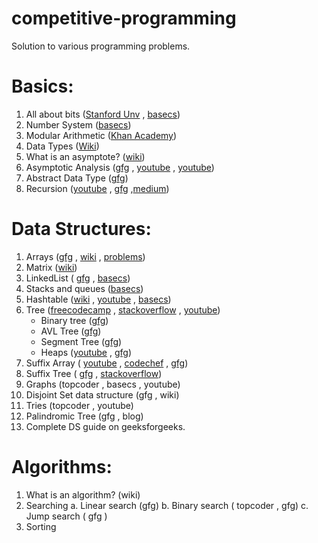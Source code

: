 # competitive-programming
Solution to various programming problems.

# Basics: 
 1. All about bits ([Stanford Unv](https://web.stanford.edu/class/cs101/bits-bytes.html) , [basecs](https://medium.com/basecs/bits-bytes-building-with-binary-13cb4289aafa))
 2. Number  System ([basecs](https://medium.com/basecs/hexs-and-other-magical-numbers-9785bc26b7ee))
 3. Modular Arithmetic ([Khan Academy](https://www.khanacademy.org/computing/computer-science/cryptography/modarithmetic/a/what-is-modular-arithmetic))
 4. Data Types ([Wiki](https://en.wikipedia.org/wiki/Primitive_data_type))
 5. What is an asymptote? ([wiki](http://www.geeksforgeeks.org/analysis-of-algorithms-set-1-asymptotic-analysis/))
 6. Asymptotic Analysis ([gfg](http://www.geeksforgeeks.org/analysis-of-algorithms-set-1-asymptotic-analysis/) , [youtube](https://www.youtube.com/watch?v=6Ol2JbwoJp0) , [youtube](https://www.youtube.com/watch?v=OpebHLAf99Y))
 7. Abstract Data Type ([gfg](http://www.geeksforgeeks.org/abstract-data-types/))
 8. Recursion ([youtube](https://www.youtube.com/watch?v=KEEKn7Me-ms) , [gfg](http://www.geeksforgeeks.org/recursion/) ,[medium](https://medium.freecodecamp.org/how-recursion-works-explained-with-flowcharts-and-a-video-de61f40cb7f9))

# Data Structures:
 1. Arrays ([gfg](http://www.geeksforgeeks.org/introduction-to-arrays/) , [wiki](https://en.wikipedia.org/wiki/Array_data_structure) , [problems](https://www.hackerrank.com/domains/data-structures/arrays))
 2. Matrix ([wiki](https://en.wikipedia.org/wiki/Matrix_(mathematics)))
 3. LinkedList ( [gfg](http://www.geeksforgeeks.org/data-structures/linked-list/) , [basecs](https://medium.com/basecs/whats-a-linked-list-anyway-part-1-d8b7e6508b9d))
 4. Stacks and queues ([basecs](https://medium.com/basecs/stacks-and-overflows-dbcf7854dc67))
 5. Hashtable ([wiki](https://en.wikipedia.org/wiki/Hash_table) , [youtube](https://www.youtube.com/watch?v=shs0KM3wKv8) , [basecs](https://medium.com/basecs/taking-hash-tables-off-the-shelf-139cbf4752f0))
 6. Tree ([freecodecamp](https://medium.freecodecamp.org/all-you-need-to-know-about-tree-data-structures-bceacb85490c) , [stackoverflow](https://stackoverflow.com/questions/2603692/what-is-the-difference-between-tree-depth-and-height) , [youtube](https://www.youtube.com/watch?v=qH6yxkw0u78&t=9s))
     - Binary tree ([gfg](http://www.geeksforgeeks.org/binary-tree-data-structure/))
     - AVL Tree ([gfg](http://www.geeksforgeeks.org/avl-tree-set-1-insertion/))
     - Segment Tree ([gfg](http://www.geeksforgeeks.org/segment-tree-set-1-sum-of-given-range/))
     - Heaps ([youtube](https://www.youtube.com/watch?v=t0Cq6tVNRBA) , [gfg](http://www.geeksforgeeks.org/binary-heap/))
 11. Suffix Array ( [youtube]() , [codechef]() , [gfg]())
 12. Suffix Tree ( [gfg]() , [stackoverflow]())
 13. Graphs (topcoder , basecs , youtube)
 14. Disjoint Set data structure (gfg , wiki)
 15. Tries (topcoder , youtube)
 16. Palindromic Tree (gfg , blog)
 17. Complete DS guide on geeksforgeeks.

# Algorithms:
 1. What is an algorithm? (wiki)
 2. Searching
    a. Linear search (gfg)
    b. Binary search ( topcoder , gfg)
    c. Jump search ( gfg )
 3. Sorting


